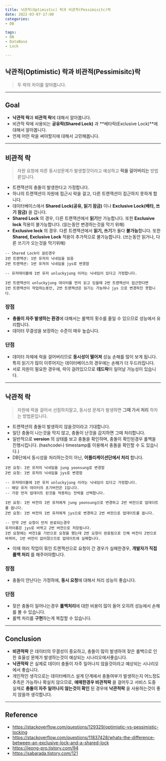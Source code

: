 ```yaml
---
title: 낙관적(Optimistic) 락과 비관적(Pessimisitc)락
date: 2022-03-07-17:00
categories:
- DB

tags:
- DB
- DataBase
- Lock

---
```


## 낙관적(Optimistic) 락과 비관적(Pessimisitc)락
> 두 락의 차이를 알아봅니다.  

---

## Goal
- **낙관적 락**과 **비관적 락**에 대해서 알아봅니다.
- 비관적 락에 사용되는 **공유락(Shared Lock)** 과 **베타락(Exclusive Lock)**에 대해서 알아봅니다.
- 언제 어떤 락을 써야할지에 대해서 고민해봅니다.

---

## 비관적 락
> 자원 요청에 따른 동시성문제가 발생할것이라고 예상하고 **락을 걸어버리는** 방법론입니다.

- 트랜잭션의 충돌이 발생한다고 가정합니다.
- 하나의 트랜잭션이 자원에 접근시 락을 걸고, 다른 트랜잭션이 접근하지 못하게 합니다.
- 데이터베이스에서 **Shared Lock(공유, 읽기 잠금)** 이나 **Exclusive Lock(배타, 쓰기 잠금)** 을 겁니다.
- **Shared Lock** 의 경우, 다른 트랜잭션에서 **읽기**만 가능합니다. 또한 **Exclusive lock** 적용이 불가능합니다. (읽는동안 변경하는것을 막기 위해)
- **Exclusive lock** 의 경우. 다른 트랜잭션에서 **읽기, 쓰기**가 둘다 **불가능**합니다. 또한 **Shared, Exclusive Lock** 적용이 추가적으로 불가능합니다. (쓰는동안 읽거나, 다른 쓰기가 오는것을 막기위해)


```
-- Shared Lock이 걸린경우
1번 트랜잭션: 1번 유저의 닉네임을 읽음
2번 트랜잭션: 1번 유저의 닉네임을 jys로 변경함

-- 유저테이블에 1번 유저 unluckyjung 이라는 닉네임이 있다고 가정합니다.

1번 트랜잭션이 unluckyjung 데이터를 먼저 읽고 있을때 2번 트랜잭션이 접근한다면
1번 트랜잭션이 작업하는동안, 2번 트랜잭션은 읽기는 가능하나 jys 으로 변경하진 못합니다.
```

### 장점
- **충돌이 자주 발생하는 환경**에 대해서는 롤백의 횟수를 줄일 수 있으므로 성능에서 유리합니다.
- 데이터 무결성을 보장하는 수준이 매우 높습니다.

### 단점
- 데이터 자체에 락을 걸어버리므로 **동시성이 떨어져** 성능 손해를 많이 보게 됩니다. 특히 읽기가 많이 이루어지는 데이터베이스의 경우에는 손해가 더 두드러집니다.
- 서로 자원이 필요한 경우에, 락이 걸려있으므로 **데드락**이 일어날 가능성이 있습니다.

--- 

## 낙관적 락
> 자원에 락을 걸어서 선점하지말고, 동시성 문제가 발생하면 **그때 가서 처리** 하자는 방법론입니다.

- 트랜잭션의 충돌이 발생하지 않을것이라고 기대합니다.
- 일단 충돌이 나는것을 막지 않고, 충돌이 난것을 감지하면 그때 처리합니다.
- 일반적으로 **version** 의 상태를 보고 충돌을 확인하며, 충돌이 확인된경우 롤백을 진행시킵니다. (hashcode나 timestamp를 이용해서 충돌을 확인할 수 도 있습니다.)
- DB단에서 동시성을 처리하는것이 아닌, **어플리케이션단에서 처리** 합니다.

```
1번 요청: 1번 유저의 닉네임을 jung yoonsung로 변경함
2번 요청: 1번 유저의 닉네임을 jys로 변경함

-- 유저테이블에 1번 유저 unluckyjung 이라는 닉네임이 있다고 가정합니다. 
-- 해당 유저 데이터의 초기버전은 1입니다.
-- 가장 먼저 업데이트 된것을 적용하는 전략을 선택합니다.

1번 요청: 1번 버전의 1번 유저에게 jung yoonsung으로 변경하고 2번 버전으로 업데이트를 쏩니다.
2번 요청: 1번 버전의 1번 유저에게 jys으로 변경하고 2번 버전으로 업데이트를 쏩니다.

-- 만약 2번 요청이 먼저 완료되는경우 
유저이름은 jys로 바뀌고 2번 버전으로 저장됩니다.
1번 요청에는 버전1을 기반으로 요청을 했는데 2번 요청이 완료됨으로 인해 버전이 2번으로 바뀌어, 1번 버전이 없어졌으므로 업데이트에 실패합니다.
```

- 이때 여러 작업이 묶인 트랜잭션으로 요청이 간 경우가 실패한경우, **개발자가 직접 롤백 처리** 를 해주어야합니다.

### 장점
- 충돌이 안난다는 가정하에, **동시 요청**에 대해서 처리 성능이 좋습니다.

### 단점
- 잦은 충돌이 일어나는경우 **롤백처리**에 대한 비용이 많이 들어 오히려 성능에서 손해를 볼 수 있습니다.
- 롤백 처리를 **구현**하는게 복잡할 수 있습니다.

--- 

## Conclusion
- **비관적락** 은 데이터의 무결성이 중요하고, 충돌이 많이 발생하여 잦은 롤백으로 인한 효율성 문제가 발생하는것이 예상되는 시나리오에서좋습니다.
- **낙관적락** 은 실제로 데이터 충돌이 자주 일어나지 않을것이라고 예상되는 시나리오에서 좋습니다.
- 개인적인 생각으로는 데이터베이스 설계 단계에서 충돌여부가 발생하는지 어느정도 추측은 가능하나 확실치 않으므로, **애매한경우 비관적락** 을 걸어두고 서비스 도중 실제로 **충돌이 자주 일어나지 않는것이 확인** 된 경우에 **낙관적락** 을 사용하는것이 좋지 않을까 생각합니다.

---

## Reference
- https://stackoverflow.com/questions/129329/optimistic-vs-pessimistic-locking
- https://stackoverflow.com/questions/11837428/whats-the-difference-between-an-exclusive-lock-and-a-shared-lock
- https://jeong-pro.tistory.com/94
- https://sabarada.tistory.com/121